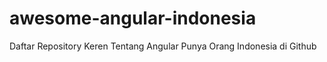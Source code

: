 # awesome-angular-indonesia
Daftar Repository Keren Tentang Angular Punya Orang Indonesia di Github 
